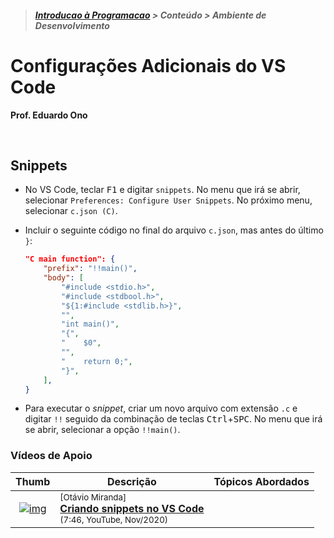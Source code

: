 > <h5><a href="https://github.com/eduardo-ono/Introducao-a-Programacao">Introducao à Programacao</a> > Conteúdo > Ambiente de Desenvolvimento</h5>

# Configurações Adicionais do VS Code

__Prof. Eduardo Ono__

&nbsp;

## Snippets

* No VS Code, teclar <kbd>F1</kbd> e digitar `snippets`. No menu que irá se abrir, selecionar `Preferences: Configure User Snippets`. No próximo menu, selecionar `c.json (C)`.

* Incluir o seguinte código no final do arquivo `c.json`, mas antes do último `}`:

    ```json
    "C main function": {
        "prefix": "!!main()",
        "body": [
            "#include <stdio.h>",
            "#include <stdbool.h>",
            "${1:#include <stdlib.h>}",
            "",
            "int main()",
            "{",
            "    $0",
            "",
            "    return 0;",
            "}",
        ],
    }
    ```

* Para executar o _snippet_, criar um novo arquivo com extensão `.c` e digitar `!!` seguido da combinação de teclas <kbd>Ctrl</kbd>+<kbd>SPC</kbd>. No menu que irá se abrir, selecionar a opção `!!main()`.

### Vídeos de Apoio

| Thumb | Descrição | Tópicos Abordados |
| :-: | --- | --- |
| [![img](https://img.youtube.com/vi/I2G_JqPclgA/default.jpg)](https://www.youtube.com/watch?v=I2G_JqPclgA) | <sup>[Otávio Miranda]</sup><br>[__Criando snippets no VS Code__](https://www.youtube.com/watch?v=I2G_JqPclgA)<br><sub>(7:46, YouTube, Nov/2020)</sub> |  

&nbsp;
